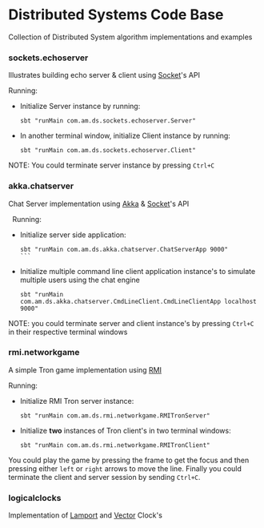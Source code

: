# Distributed Systems Code Base

Collection of Distributed System algorithm implementations and examples

### sockets.echoserver  

Illustrates building echo server & client using
[Socket](http://docs.oracle.com/javase/7/docs/api/java/net/Socket.html)'s API

Running:

* Initialize Server instance by running:  

    ```
    sbt "runMain com.am.ds.sockets.echoserver.Server"       
    ```

* In another terminal window, initialize Client instance by running:  
 
    ```
    sbt "runMain com.am.ds.sockets.echoserver.Client" 
    ```

NOTE: You could terminate server instance by pressing `Ctrl+C`

### akka.chatserver  

Chat Server implementation using [Akka](http://akka.io) &
[Socket](http://docs.oracle.com/javase/7/docs/api/java/net/Socket.html)'s API

  Running:  

* Initialize server side application:  

    ``` 
    sbt "runMain com.am.ds.akka.chatserver.ChatServerApp 9000" 
    ```  

* Initialize multiple command line client application instance's to simulate multiple users using
the chat engine  

    ``` 
    sbt "runMain com.am.ds.akka.chatserver.CmdLineClient.CmdLineClientApp localhost 9000" 
    ```

NOTE: you could terminate server and client instance's by pressing `Ctrl+C` in their respective
terminal windows

### rmi.networkgame

A simple Tron game implementation using
[RMI](http://docs.oracle.com/javase/7/docs/api/java/rmi/package-summary.html)

Running:

* Initialize RMI Tron server instance:

    ```
    sbt "runMain com.am.ds.rmi.networkgame.RMITronServer"
    ```

* Initialize **two** instances of Tron client's in two terminal windows:

    ```
    sbt "runMain com.am.ds.rmi.networkgame.RMITronClient"
    ```

You could play the game by pressing the frame to get the focus and then pressing either `left` or
`right` arrows to move the line. Finally you could terminate the client and server session by
sending `Ctrl+C`.

### logicalclocks

Implementation of [Lamport](http://en.wikipedia.org/wiki/Lamport_timestamps) and
[Vector](http://en.wikipedia.org/wiki/Vector_clock) Clock's